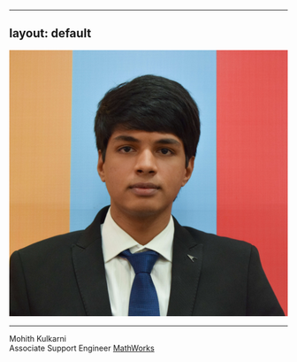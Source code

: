 
---
layout: default
---

<img class="profile-picture" src="../images/mypic.jpg" />
<hr />

Mohith Kulkarni  
Associate Support Engineer
[MathWorks](https://www.mathworks.com/)
